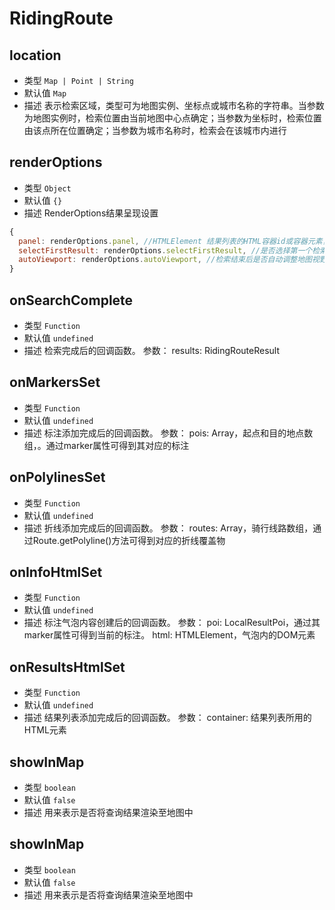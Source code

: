 # RidingRoute

## location
* 类型 `Map | Point | String` 
* 默认值  `Map`
* 描述 表示检索区域，类型可为地图实例、坐标点或城市名称的字符串。当参数为地图实例时，检索位置由当前地图中心点确定；当参数为坐标时，检索位置由该点所在位置确定；当参数为城市名称时，检索会在该城市内进行

## renderOptions
* 类型  `Object`
* 默认值 `{}`
* 描述 RenderOptions结果呈现设置
``` js
{
  panel: renderOptions.panel, //HTMLElement	结果列表的HTML容器id或容器元素，提供此参数后，结果列表将在此容器中进行展示。此属性对LocalCity无效。驾车路线规划无效
  selectFirstResult: renderOptions.selectFirstResult, //是否选择第一个检索结果。此属性仅对LocalSearch有效
  autoViewport: renderOptions.autoViewport, //检索结束后是否自动调整地图视野。此属性对LocalCity无效
}
```
## onSearchComplete
* 类型  `Function`
* 默认值 `undefined`
* 描述 检索完成后的回调函数。 参数： results: RidingRouteResult

## onMarkersSet
* 类型  `Function`
* 默认值 `undefined`
* 描述 标注添加完成后的回调函数。 参数： pois: Array，起点和目的地点数组，。通过marker属性可得到其对应的标注

## onPolylinesSet
* 类型  `Function`
* 默认值 `undefined`
* 描述  折线添加完成后的回调函数。 参数： routes: Array，骑行线路数组，通过Route.getPolyline()方法可得到对应的折线覆盖物

## onInfoHtmlSet
* 类型  `Function`
* 默认值 `undefined`
* 描述 标注气泡内容创建后的回调函数。 参数： poi: LocalResultPoi，通过其marker属性可得到当前的标注。 html: HTMLElement，气泡内的DOM元素

## onResultsHtmlSet
* 类型  `Function`
* 默认值 `undefined`
* 描述  结果列表添加完成后的回调函数。 参数： container: 结果列表所用的HTML元素

## showInMap
* 类型 `boolean`
* 默认值 `false`
* 描述 用来表示是否将查询结果渲染至地图中

## showInMap
* 类型 `boolean`
* 默认值 `false`
* 描述 用来表示是否将查询结果渲染至地图中
